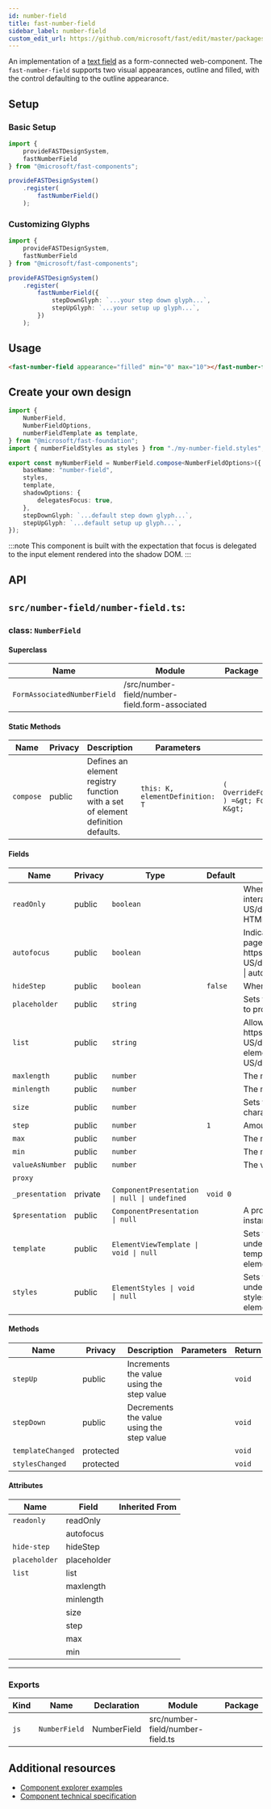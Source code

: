 ```yaml
---
id: number-field
title: fast-number-field
sidebar_label: number-field
custom_edit_url: https://github.com/microsoft/fast/edit/master/packages/web-components/fast-foundation/src/number-field/README.md
---
```


An implementation of a [text field](https://developer.mozilla.org/en-US/docs/Web/HTML/Element/Input/text) as a form-connected web-component. The `fast-number-field` supports two visual appearances, outline and filled, with the control defaulting to the outline appearance.

## Setup

### Basic Setup

```ts
import {
    provideFASTDesignSystem,
    fastNumberField
} from "@microsoft/fast-components";

provideFASTDesignSystem()
    .register(
        fastNumberField()
    );
```

### Customizing Glyphs

```ts
import {
    provideFASTDesignSystem,
    fastNumberField
} from "@microsoft/fast-components";

provideFASTDesignSystem()
    .register(
        fastNumberField({
            stepDownGlyph: `...your step down glyph...`,
            stepUpGlyph: `...your setup up glyph...`,
        })
    );
```

## Usage

```html live
<fast-number-field appearance="filled" min="0" max="10"></fast-number-field>
```

## Create your own design

```ts
import {
    NumberField,
    NumberFieldOptions,
    numberFieldTemplate as template,
} from "@microsoft/fast-foundation";
import { numberFieldStyles as styles } from "./my-number-field.styles";

export const myNumberField = NumberField.compose<NumberFieldOptions>({
    baseName: "number-field",
    styles,
    template,
    shadowOptions: {
        delegatesFocus: true,
    },
    stepDownGlyph: `...default step down glyph...`,
    stepUpGlyph: `...default setup up glyph...`,
});
```

:::note
This component is built with the expectation that focus is delegated to the input element rendered into the shadow DOM.
:::

## API

## `src/number-field/number-field.ts`:

### class: `NumberField`

#### Superclass

| Name                        | Module                                         | Package |
| --------------------------- | ---------------------------------------------- | ------- |
| `FormAssociatedNumberField` | /src/number-field/number-field.form-associated |         |

#### Static Methods

| Name      | Privacy | Description                                                                     | Parameters                      | Return                                                                                                                          | Inherited From    |
| --------- | ------- | ------------------------------------------------------------------------------- | ------------------------------- | ------------------------------------------------------------------------------------------------------------------------------- | ----------------- |
| `compose` | public  | Defines an element registry function with a set of element definition defaults. | `this: K, elementDefinition: T` | `(         overrideDefinition?: OverrideFoundationElementDefinition&lt;T&gt;     ) =&gt; FoundationElementRegistry&lt;T, K&gt;` | FoundationElement |

#### Fields

| Name            | Privacy | Type                                         | Default  | Description                                                                                                                                                                                                                       | Inherited From            |
| --------------- | ------- | -------------------------------------------- | -------- | --------------------------------------------------------------------------------------------------------------------------------------------------------------------------------------------------------------------------------- | ------------------------- |
| `readOnly`      | public  | `boolean`                                    |          | When true, the control will be immutable by user interaction. See {@link https\://developer.mozilla.org/en-US/docs/Web/HTML/Attributes/readonly \| readonly HTML attribute} for more information.                                 |                           |
| `autofocus`     | public  | `boolean`                                    |          | Indicates that this element should get focus after the page finishes loading. See {@link https\://developer.mozilla.org/en-US/docs/Web/HTML/Element/input#htmlattrdefautofocus \| autofocus HTML attribute} for more information. |                           |
| `hideStep`      | public  | `boolean`                                    | `false`  | When true, spin buttons will not be rendered                                                                                                                                                                                      |                           |
| `placeholder`   | public  | `string`                                     |          | Sets the placeholder value of the element, generally used to provide a hint to the user.                                                                                                                                          |                           |
| `list`          | public  | `string`                                     |          | Allows associating a {@link https\://developer.mozilla.org/en-US/docs/Web/HTML/Element/datalist \| datalist} to the element by {@link https\://developer.mozilla.org/en-US/docs/Web/API/Element/id}.                              |                           |
| `maxlength`     | public  | `number`                                     |          | The maximum number of characters a user can enter.                                                                                                                                                                                |                           |
| `minlength`     | public  | `number`                                     |          | The minimum number of characters a user can enter.                                                                                                                                                                                |                           |
| `size`          | public  | `number`                                     |          | Sets the width of the element to a specified number of characters.                                                                                                                                                                |                           |
| `step`          | public  | `number`                                     | `1`      | Amount to increment or decrement the value by                                                                                                                                                                                     |                           |
| `max`           | public  | `number`                                     |          | The maximum the value can be                                                                                                                                                                                                      |                           |
| `min`           | public  | `number`                                     |          | The minimum the value can be                                                                                                                                                                                                      |                           |
| `valueAsNumber` | public  | `number`                                     |          | The value property, typed as a number.                                                                                                                                                                                            |                           |
| `proxy`         |         |                                              |          |                                                                                                                                                                                                                                   | FormAssociatedNumberField |
| `_presentation` | private | `ComponentPresentation \| null \| undefined` | `void 0` |                                                                                                                                                                                                                                   | FoundationElement         |
| `$presentation` | public  | `ComponentPresentation \| null`              |          | A property which resolves the ComponentPresentation instance for the current component.                                                                                                                                           | FoundationElement         |
| `template`      | public  | `ElementViewTemplate \| void \| null`        |          | Sets the template of the element instance. When undefined, the element will attempt to resolve the template from the associated presentation or custom element definition.                                                        | FoundationElement         |
| `styles`        | public  | `ElementStyles \| void \| null`              |          | Sets the default styles for the element instance. When undefined, the element will attempt to resolve default styles from the associated presentation or custom element definition.                                               | FoundationElement         |

#### Methods

| Name              | Privacy   | Description                               | Parameters | Return | Inherited From    |
| ----------------- | --------- | ----------------------------------------- | ---------- | ------ | ----------------- |
| `stepUp`          | public    | Increments the value using the step value |            | `void` |                   |
| `stepDown`        | public    | Decrements the value using the step value |            | `void` |                   |
| `templateChanged` | protected |                                           |            | `void` | FoundationElement |
| `stylesChanged`   | protected |                                           |            | `void` | FoundationElement |

#### Attributes

| Name          | Field       | Inherited From |
| ------------- | ----------- | -------------- |
| `readonly`    | readOnly    |                |
|               | autofocus   |                |
| `hide-step`   | hideStep    |                |
| `placeholder` | placeholder |                |
| `list`        | list        |                |
|               | maxlength   |                |
|               | minlength   |                |
|               | size        |                |
|               | step        |                |
|               | max         |                |
|               | min         |                |

<hr/>

### Exports

| Kind | Name          | Declaration | Module                           | Package |
| ---- | ------------- | ----------- | -------------------------------- | ------- |
| `js` | `NumberField` | NumberField | src/number-field/number-field.ts |         |


## Additional resources

* [Component explorer examples](https://explore.fast.design/components/fast-number-field)
* [Component technical specification](https://github.com/microsoft/fast/blob/master/packages/web-components/fast-foundation/src/number-field/number-field.spec.md)